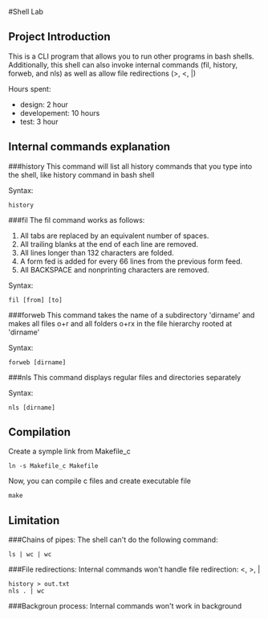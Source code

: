 #Shell Lab

Project Introduction
-------------------
This is a CLI program that allows you to run other programs in bash shells. Additionally,
this shell can also invoke internal commands (fil, history, forweb, and nls) as well as
allow file redirections (>, <, |)

Hours spent: 
* design: 2 hour
* developement: 10 hours
* test: 3 hour

Internal commands explanation
-----------------------------

###history
This command will list all history commands that you type into the shell, like history command
in bash shell

Syntax:
```
history
```

###fil
The fil command works as follows:

1. All tabs are replaced by an equivalent number of spaces.
1. All trailing blanks at the end of each line are removed.
1. All lines longer than 132 characters are folded.
1. A form fed is added for every 66 lines from the previous form feed.
1. All BACKSPACE and nonprinting characters are removed.

Syntax:
```
fil [from] [to]
```

###forweb
This command takes the name of a subdirectory 'dirname' and makes all files o+r and all folders 
o+rx in the file hierarchy rooted at 'dirname'

Syntax:
```
forweb [dirname]
```

###nls
This command displays regular files and directories separately

Syntax:
```
nls [dirname]
```

Compilation
-----------
Create a symple link from Makefile_c
```
ln -s Makefile_c Makefile
```
Now, you can compile c files and create executable file
```
make
```

Limitation
----------
###Chains of pipes: 
The shell can't do the following command:
```
ls | wc | wc
```

###File redirections: 
Internal commands won't handle file redirection: <, >, |
~~~
history > out.txt
nls . | wc
~~~

###Backgroun process:
Internal commands won't work in background